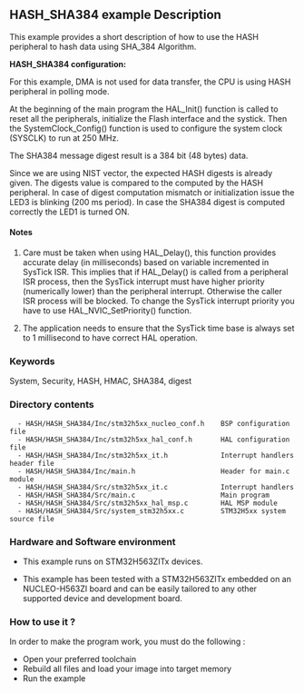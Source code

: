 ## <b>HASH_SHA384 example Description</b>

This example provides a short description of how to use the HASH peripheral to 
hash data using SHA_384 Algorithm.

**HASH_SHA384 configuration:**

For this example, DMA is not used for data transfer, the CPU is using HASH peripheral in
polling mode.

At the beginning of the main program the HAL_Init() function is called to reset
all the peripherals, initialize the Flash interface and the systick.
Then the SystemClock_Config() function is used to configure the system clock (SYSCLK) to run at 250 MHz.

The SHA384 message digest result is a 384 bit (48 bytes) data.

Since we are using NIST vector, the expected HASH digests is already given.
The digests value is compared to the computed by the HASH peripheral.
In case of digest computation mismatch or initialization issue the LED3 is blinking (200 ms period).
In case the SHA384 digest is computed correctly the LED1 is turned ON.

#### <b>Notes</b>

 1. Care must be taken when using HAL_Delay(), this function provides accurate delay (in milliseconds)
    based on variable incremented in SysTick ISR. This implies that if HAL_Delay() is called from
    a peripheral ISR process, then the SysTick interrupt must have higher priority (numerically lower)
    than the peripheral interrupt. Otherwise the caller ISR process will be blocked.
    To change the SysTick interrupt priority you have to use HAL_NVIC_SetPriority() function.

 2. The application needs to ensure that the SysTick time base is always set to 1 millisecond
    to have correct HAL operation.

### <b>Keywords</b>

System, Security, HASH, HMAC, SHA384, digest

### <b>Directory contents</b>

      - HASH/HASH_SHA384/Inc/stm32h5xx_nucleo_conf.h    BSP configuration file
      - HASH/HASH_SHA384/Inc/stm32h5xx_hal_conf.h       HAL configuration file
      - HASH/HASH_SHA384/Inc/stm32h5xx_it.h             Interrupt handlers header file
      - HASH/HASH_SHA384/Inc/main.h                     Header for main.c module  
      - HASH/HASH_SHA384/Src/stm32h5xx_it.c             Interrupt handlers
      - HASH/HASH_SHA384/Src/main.c                     Main program
      - HASH/HASH_SHA384/Src/stm32h5xx_hal_msp.c        HAL MSP module
      - HASH/HASH_SHA384/Src/system_stm32h5xx.c         STM32H5xx system source file


### <b>Hardware and Software environment</b>

  - This example runs on STM32H563ZITx devices.

  - This example has been tested with a STM32H563ZITx embedded on an
    NUCLEO-H563ZI board and can be easily tailored to any other supported
    device and development board.

### <b>How to use it ?</b>

In order to make the program work, you must do the following :

 - Open your preferred toolchain 
 - Rebuild all files and load your image into target memory
 - Run the example
 